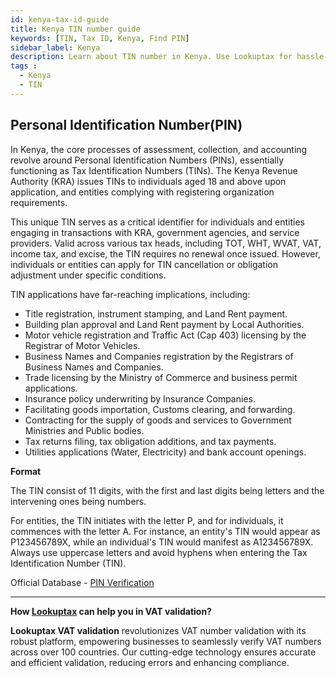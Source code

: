 ```yaml
---
id: kenya-tax-id-guide
title: Kenya TIN number guide
keywords: [TIN, Tax ID, Kenya, Find PIN]
sidebar_label: Kenya
description: Learn about TIN number in Kenya. Use Lookuptax for hassle-free tax id validation in Kenya and other 100+ countries
tags : 
  - Kenya
  - TIN
---
```


## Personal Identification Number(PIN)

In Kenya, the core processes of assessment, collection, and accounting revolve around Personal Identification Numbers (PINs), essentially functioning as Tax Identification Numbers (TINs). The Kenya Revenue Authority (KRA) issues TINs to individuals aged 18 and above upon application, and entities complying with registering organization requirements.

This unique TIN serves as a critical identifier for individuals and entities engaging in transactions with KRA, government agencies, and service providers. Valid across various tax heads, including TOT, WHT, WVAT, VAT, income tax, and excise, the TIN requires no renewal once issued. However, individuals or entities can apply for TIN cancellation or obligation adjustment under specific conditions.

TIN applications have far-reaching implications, including:

- Title registration, instrument stamping, and Land Rent payment.
- Building plan approval and Land Rent payment by Local Authorities.
- Motor vehicle registration and Traffic Act (Cap 403) licensing by the Registrar of Motor Vehicles.
- Business Names and Companies registration by the Registrars of Business Names and Companies.
- Trade licensing by the Ministry of Commerce and business permit applications.
- Insurance policy underwriting by Insurance Companies.
- Facilitating goods importation, Customs clearing, and forwarding.
- Contracting for the supply of goods and services to Government Ministries and Public bodies.
- Tax returns filing, tax obligation additions, and tax payments.
- Utilities applications (Water, Electricity) and bank account openings.


**Format**

The TIN consist of 11 digits, with the first and last digits being letters and the intervening ones being numbers.

For entities, the TIN initiates with the letter P, and for individuals, it commences with the letter A. For instance, an entity's TIN would appear as P123456789X, while an individual's TIN would manifest as A123456789X. Always use uppercase letters and avoid hyphens when entering the Tax Identification Number (TIN).


Official Database - [PIN Verification](https://itax.kra.go.ke/KRA-Portal/pinChecker.htm?)

----
**How [Lookuptax](https://lookuptax.com/) can help you in VAT validation?**

**Lookuptax VAT validation** revolutionizes VAT number validation with its robust platform, empowering businesses to seamlessly verify VAT numbers across over 100 countries. Our cutting-edge technology ensures accurate and efficient validation, reducing errors and enhancing compliance.
